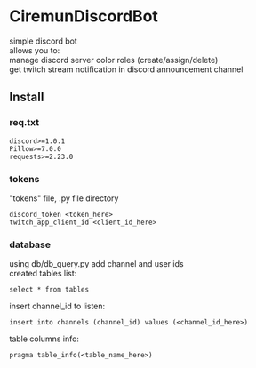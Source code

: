 # CiremunDiscordBot

simple discord bot  
allows you to:  
manage discord server color roles (create/assign/delete)  
get twitch stream notification in discord announcement channel  

## Install

### req.txt

```
discord>=1.0.1  
Pillow>=7.0.0  
requests>=2.23.0  
```

### tokens

"tokens" file, .py file directory

```
discord_token <token_here>
twitch_app_client_id <client_id_here>
```

### database

using db/db_query.py add channel and user ids  
created tables list:  

```
select * from tables
```

insert channel_id to listen:  

```
insert into channels (channel_id) values (<channel_id_here>)
```

table columns info:  

```
pragma table_info(<table_name_here>)
```
